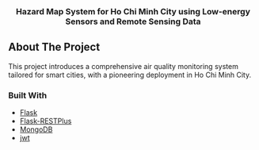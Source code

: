 <!-- PROJECT LOGO -->
<br />
<p align="center">

  <h3 align="center">Hazard Map System for Ho Chi Minh City using Low-energy Sensors and Remote Sensing Data</h3>
</p>

<!-- ABOUT THE PROJECT -->
## About The Project

This project introduces a comprehensive air quality monitoring system tailored for smart cities, with a pioneering deployment in Ho Chi Minh City.

### Built With

* [Flask](https://flask.palletsprojects.com/en/1.1.x)
* [Flask-RESTPlus](https://flask-restplus.readthedocs.io/en/stable)
* [MongoDB](https://www.mongodb.com)
* [jwt](https://jwt.io)

